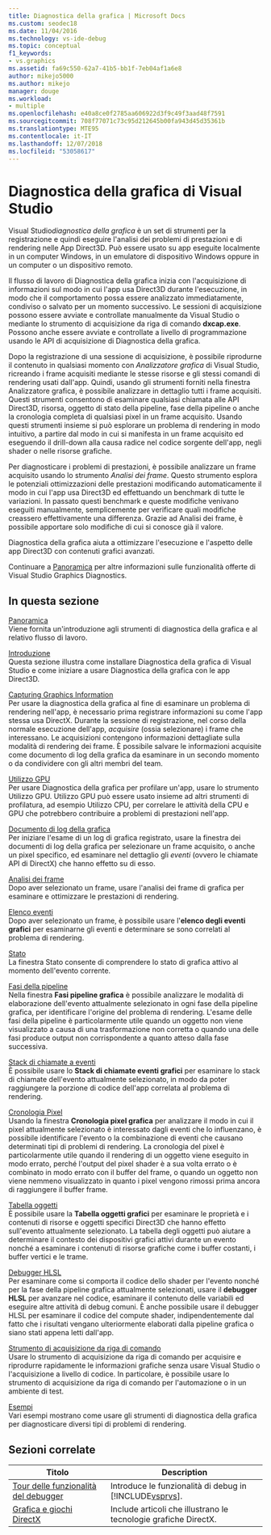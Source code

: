 ```yaml
---
title: Diagnostica della grafica | Microsoft Docs
ms.custom: seodec18
ms.date: 11/04/2016
ms.technology: vs-ide-debug
ms.topic: conceptual
f1_keywords:
- vs.graphics
ms.assetid: fa69c550-62a7-41b5-bb1f-7eb04af1a6e8
author: mikejo5000
ms.author: mikejo
manager: douge
ms.workload:
- multiple
ms.openlocfilehash: e40a8ce0f2785aa606922d3f9c49f3aad48f7591
ms.sourcegitcommit: 708f77071c73c95d212645b00fa943d45d35361b
ms.translationtype: MTE95
ms.contentlocale: it-IT
ms.lasthandoff: 12/07/2018
ms.locfileid: "53058617"
---
```

# <a name="visual-studio-graphics-diagnostics"></a>Diagnostica della grafica di Visual Studio
Visual Studio*diagnostica della grafica* è un set di strumenti per la registrazione e quindi eseguire l'analisi dei problemi di prestazioni e di rendering nelle App Direct3D. Può essere usato su app eseguite localmente in un computer Windows, in un emulatore di dispositivo Windows oppure in un computer o un dispositivo remoto.  

 Il flusso di lavoro di Diagnostica della grafica inizia con l'acquisizione di informazioni sul modo in cui l'app usa Direct3D durante l'esecuzione, in modo che il comportamento possa essere analizzato immediatamente, condiviso o salvato per un momento successivo. Le sessioni di acquisizione possono essere avviate e controllate manualmente da Visual Studio o mediante lo strumento di acquisizione da riga di comando **dxcap.exe**. Possono anche essere avviate e controllate a livello di programmazione usando le API di acquisizione di Diagnostica della grafica.  

 Dopo la registrazione di una sessione di acquisizione, è possibile riprodurne il contenuto in qualsiasi momento con *Analizzatore grafica* di Visual Studio, ricreando i frame acquisiti mediante le stesse risorse e gli stessi comandi di rendering usati dall'app. Quindi, usando gli strumenti forniti nella finestra Analizzatore grafica, è possibile analizzare in dettaglio tutti i frame acquisiti. Questi strumenti consentono di esaminare qualsiasi chiamata alle API Direct3D, risorsa, oggetto di stato della pipeline, fase della pipeline o anche la cronologia completa di qualsiasi pixel in un frame acquisito. Usando questi strumenti insieme si può esplorare un problema di rendering in modo intuitivo, a partire dal modo in cui si manifesta in un frame acquisito ed eseguendo il drill-down alla causa radice nel codice sorgente dell'app, negli shader o nelle risorse grafiche.  

 Per diagnosticare i problemi di prestazioni, è possibile analizzare un frame acquisito usando lo strumento *Analisi dei frame*. Questo strumento esplora le potenziali ottimizzazioni delle prestazioni modificando automaticamente il modo in cui l'app usa Direct3D ed effettuando un benchmark di tutte le variazioni. In passato questi benchmark e queste modifiche venivano eseguiti manualmente, semplicemente per verificare quali modifiche creassero effettivamente una differenza. Grazie ad Analisi dei frame, è possibile apportare solo modifiche di cui si conosce già il valore.  

 Diagnostica della grafica aiuta a ottimizzare l'esecuzione e l'aspetto delle app Direct3D con contenuti grafici avanzati.  

 Continuare a [Panoramica](overview-of-visual-studio-graphics-diagnostics.md) per altre informazioni sulle funzionalità offerte di Visual Studio Graphics Diagnostics.  

## <a name="in-this-section"></a>In questa sezione  
 [Panoramica](overview-of-visual-studio-graphics-diagnostics.md)  
 Viene fornita un'introduzione agli strumenti di diagnostica della grafica e al relativo flusso di lavoro.  

 [Introduzione](getting-started-with-visual-studio-graphics-diagnostics.md)  
 Questa sezione illustra come installare Diagnostica della grafica di Visual Studio e come iniziare a usare Diagnostica della grafica con le app Direct3D.  

 [Capturing Graphics Information](capturing-graphics-information.md)  
 Per usare la diagnostica della grafica al fine di esaminare un problema di rendering nell'app, è necessario prima registrare informazioni su come l'app stessa usa DirectX. Durante la sessione di registrazione, nel corso della normale esecuzione dell'app, *acquisire* (ossia selezionare) i frame che interessano. Le acquisizioni contengono informazioni dettagliate sulla modalità di rendering dei frame. È possibile salvare le informazioni acquisite come documento di log della grafica da esaminare in un secondo momento o da condividere con gli altri membri del team.  

 [Utilizzo GPU](gpu-usage.md)  
 Per usare Diagnostica della grafica per profilare un'app, usare lo strumento Utilizzo GPU. Utilizzo GPU può essere usato insieme ad altri strumenti di profilatura, ad esempio Utilizzo CPU, per correlare le attività della CPU e GPU che potrebbero contribuire a problemi di prestazioni nell'app.  

 [Documento di log della grafica](graphics-log-document.md)  
 Per iniziare l'esame di un log di grafica registrato, usare la finestra dei documenti di log della grafica per selezionare un frame acquisito, o anche un pixel specifico, ed esaminare nel dettaglio gli *eventi* (ovvero le chiamate API di DirectX) che hanno effetto su di esso.  

 [Analisi dei frame](graphics-frame-analysis.md)  
 Dopo aver selezionato un frame, usare l'analisi dei frame di grafica per esaminare e ottimizzare le prestazioni di rendering.  

 [Elenco eventi](graphics-event-list.md)  
 Dopo aver selezionato un frame, è possibile usare l'**elenco degli eventi grafici** per esaminarne gli eventi e determinare se sono correlati al problema di rendering.  

 [Stato](graphics-state.md)  
 La finestra Stato consente di comprendere lo stato di grafica attivo al momento dell'evento corrente.  

 [Fasi della pipeline](graphics-pipeline-stages.md)  
 Nella finestra **Fasi pipeline grafica** è possibile analizzare le modalità di elaborazione dell'evento attualmente selezionato in ogni fase della pipeline grafica, per identificare l'origine del problema di rendering. L'esame delle fasi della pipeline è particolarmente utile quando un oggetto non viene visualizzato a causa di una trasformazione non corretta o quando una delle fasi produce output non corrispondente a quanto atteso dalla fase successiva.  

 [Stack di chiamate a eventi](graphics-event-call-stack.md)  
 È possibile usare lo **Stack di chiamate eventi grafici** per esaminare lo stack di chiamate dell'evento attualmente selezionato, in modo da poter raggiungere la porzione di codice dell'app correlata al problema di rendering.  

 [Cronologia Pixel](graphics-pixel-history.md)  
 Usando la finestra **Cronologia pixel grafica** per analizzare il modo in cui il pixel attualmente selezionato è interessato dagli eventi che lo influenzano, è possibile identificare l'evento o la combinazione di eventi che causano determinati tipi di problemi di rendering. La cronologia del pixel è particolarmente utile quando il rendering di un oggetto viene eseguito in modo errato, perché l'output del pixel shader è a sua volta errato o è combinato in modo errato con il buffer del frame, o quando un oggetto non viene nemmeno visualizzato in quanto i pixel vengono rimossi prima ancora di raggiungere il buffer frame.  

 [Tabella oggetti](graphics-object-table.md)  
 È possibile usare la **Tabella oggetti grafici** per esaminare le proprietà e i contenuti di risorse e oggetti specifici Direct3D che hanno effetto sull'evento attualmente selezionato. La tabella degli oggetti può aiutare a determinare il contesto dei dispositivi grafici attivi durante un evento nonché a esaminare i contenuti di risorse grafiche come i buffer costanti, i buffer vertici e le trame.  

 [Debugger HLSL](hlsl-shader-debugger.md)  
 Per esaminare come si comporta il codice dello shader per l'evento nonché per la fase della pipeline grafica attualmente selezionati, usare il **debugger HLSL** per avanzare nel codice, esaminare il contenuto delle variabili ed eseguire altre attività di debug comuni. È anche possibile usare il debugger HLSL per esaminare il codice del compute shader, indipendentemente dal fatto che i risultati vengano ulteriormente elaborati dalla pipeline grafica o siano stati appena letti dall'app.  

 [Strumento di acquisizione da riga di comando](command-line-capture-tool.md)  
 Usare lo strumento di acquisizione da riga di comando per acquisire e riprodurre rapidamente le informazioni grafiche senza usare Visual Studio o l'acquisizione a livello di codice. In particolare, è possibile usare lo strumento di acquisizione da riga di comando per l'automazione o in un ambiente di test.  

 [Esempi](graphics-diagnostics-examples.md)  
 Vari esempi mostrano come usare gli strumenti di diagnostica della grafica per diagnosticare diversi tipi di problemi di rendering.  

## <a name="related-sections"></a>Sezioni correlate  

| Titolo | Description |
| - | - |
| [Tour delle funzionalità del debugger](../debugging-in-visual-studio.md) | Introduce le funzionalità di debug in [!INCLUDE[vsprvs](../../code-quality/includes/vsprvs_md.md)]. |
| [Grafica e giochi DirectX](http://go.microsoft.com/fwlink/?LinkId=256498) | Include articoli che illustrano le tecnologie grafiche DirectX. |

